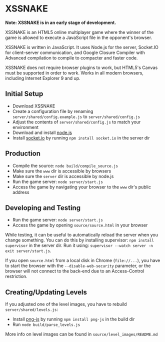XSSNAKE
===
**Note: XSSNAKE is in an early stage of development.**

XSSNAKE is an HTML5 online multiplayer game where the winner of the game is
allowed to execute a JavaScript file in the opponent's browser.

XSSNAKE is written in JavaScript. It uses Node.js for the server, Socket.IO for
client–server communication, and Google Closure Compiler with Advanced
compilation to compile to compacter and faster code.

XSSNAKE does not require browser plugins to work, but HTML5's Canvas must be
supported in order to work. Works in all modern browsers, including
Internet Explorer 9 and up.

Initial Setup
---
 * Download XSSNAKE
 * Create a configuration file by renaming `server/shared/config.example.js` to
   `server/shared/config.js`
 * Adjust the contents of `server/shared/config.js` to match your environment
 * Download and install [node.js](http://nodejs.org/)
 * Install [socket.io](https://npmjs.org/package/socket.io) by running
   `npm install socket.io` in the server dir

Production
---
 * Compile the source: `node build/compile_source.js`
 * Make sure the `www` dir is accessible by browsers
 * Make sure the `server` dir is accessible by node.js
 * Run the game server: `node server/start.js`
 * Access the game by navigating your browser to the `www` dir's public address

Developing and Testing
---
 * Run the game server: `node server/start.js`
 * Access the game by opening `source/source.html` in your browser

While testing, it can be useful to automatically reload the server when you
change something. You can do this by installing supervisor: `npm install
supervisor` in the server dir. Run it using:
 `supervisor --watch server -n exit server/start.js`.

If you open `source.html` from a local disk in Chrome (`file://...`), you
have to start the browser with the `--disable-web-security` parameter, or the
browser will not connect to the back-end due to an Access-Control restriction.

Creating/Updating Levels
---
If you adjusted one of the level images, you have to rebuild
`server/shared/levels.js`:

 * Install [png-js](https://npmjs.org/package/png-js) by running
  `npm install png-js` in the build dir
 * Run `node build/parse_levels.js`

More info on level images can be found in `source/level_images/README.md`